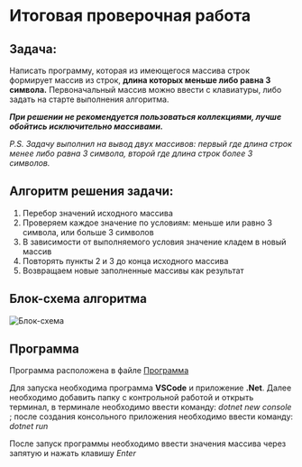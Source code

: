# Итоговая проверочная работа

## Задача:
Написать программу, которая из имеющегося массива строк формирует массив из строк, **длина которых меньше либо равна 3 символа.** Первоначальный массив можно ввести с клавиатуры, либо задать на старте выполнения алгоритма.

***При решении не рекомендуется пользоваться коллекциями, лучше обойтись исключительно массивами.***

*P.S. Задачу выполнил на вывод двух массивов: первый где длина строк менее либо равна 3 символа, второй где длина строк более 3 символов.*

## Алгоритм решения задачи:

1. Перебор значений исходного массива
2. Проверяем каждое значение по условиям: меньше или равно 3 символа, или больше 3 символов
3. В зависимости от выполняемого условия значение кладем в новый массив
4. Повторять пункты 2 и 3 до конца исходного массива
5. Возвращаем новые заполненные массивы как результат

## Блок-схема алгоритма
![Блок-схема](../../../../../../../C:/Users/Aivi/OneDrive/%D0%A0%D0%B0%D0%B1%D0%BE%D1%87%D0%B8%D0%B9%20%D1%81%D1%82%D0%BE%D0%BB/%D0%A3%D1%87%D0%B5%D0%B1%D0%B0/FinalHomeWork/%D0%91%D0%BB%D0%BE%D0%BA-%D1%81%D1%85%D0%B5%D0%BC%D0%B0.png)

## Программа

Программа расположена в файле [Программа](https://github.com/a1venest/FinalHomeWork/blob/main/Program.cs)

Для запуска необходима программа **VSCode** и приложение **.Net**. Далее необходимо добавить папку с контрольной работой и открыть терминал, в терминале необходимо ввести команду: *dotnet new console* ; после создания консольного приложения необходимо ввести команду: *dotnet run*

После запуск программы необходимо ввести значения массива через запятую и нажать клавишу *Enter*